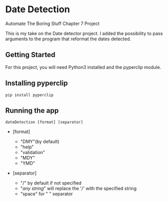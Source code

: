 # Date Detection
 
Automate The Boring Stuff Chapter 7 Project

This is my take on the Date detector project. I added the possibility to pass arguments to the program that reformat the dates detected.

## Getting Started

For this project, you will need Python3 installed and the pyperclip module.

## Installing pyperclip

```pip install pyperclip```

## Running the app

```dateDetection [format] [separator]```

* [format]  
  * "DMY"(by default)  
  * "help"  
  * "validation"  
  * "MDY"  
  * "YMD"  

* [separator]  
  * "/" by default if not specified  
  * "_any string_" will replace the '/' with the specified string  
  * "space" for " " separator